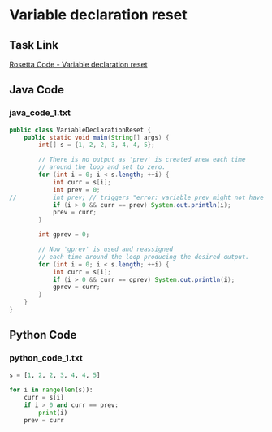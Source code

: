 # Variable declaration reset

## Task Link
[Rosetta Code - Variable declaration reset](https://rosettacode.org/wiki/Variable_declaration_reset)

## Java Code
### java_code_1.txt
```java
public class VariableDeclarationReset {
    public static void main(String[] args) {
        int[] s = {1, 2, 2, 3, 4, 4, 5};

        // There is no output as 'prev' is created anew each time
        // around the loop and set to zero.
        for (int i = 0; i < s.length; ++i) {
            int curr = s[i];
            int prev = 0;
//          int prev; // triggers "error: variable prev might not have been initialized"
            if (i > 0 && curr == prev) System.out.println(i);
            prev = curr;
        }

        int gprev = 0;

        // Now 'gprev' is used and reassigned
        // each time around the loop producing the desired output.
        for (int i = 0; i < s.length; ++i) {
            int curr = s[i];
            if (i > 0 && curr == gprev) System.out.println(i);
            gprev = curr;
        }
    }
}

```

## Python Code
### python_code_1.txt
```python
s = [1, 2, 2, 3, 4, 4, 5]
 
for i in range(len(s)):
    curr = s[i]
    if i > 0 and curr == prev:
        print(i)
    prev = curr

```

